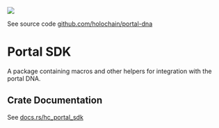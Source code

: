 [![](https://img.shields.io/crates/v/hc_portal_sdk?style=flat-square)](https://crates.io/crates/hc_portal_sdk)

See source code [github.com/holochain/portal-dna](https://github.com/holochain/portal-dna)

# Portal SDK
A package containing macros and other helpers for integration with the portal DNA.


## Crate Documentation

See [docs.rs/hc_portal_sdk](https://docs.rs/hc_portal_sdk/)
